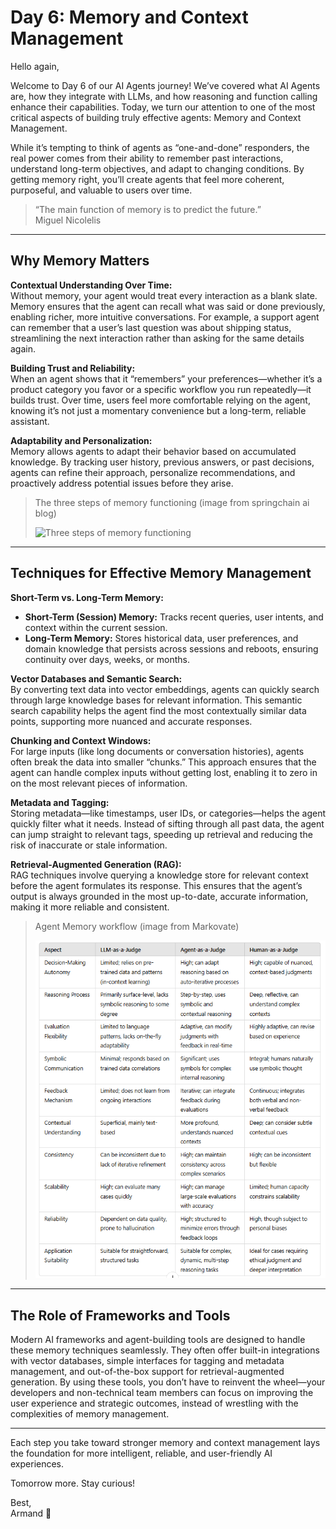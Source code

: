 # Day 6: Memory and Context Management

Hello again,

Welcome to Day 6 of our AI Agents journey! We’ve covered what AI Agents are, how they integrate with LLMs, and how reasoning and function calling enhance their capabilities. Today, we turn our attention to one of the most critical aspects of building truly effective agents: Memory and Context Management.

While it’s tempting to think of agents as “one-and-done” responders, the real power comes from their ability to remember past interactions, understand long-term objectives, and adapt to changing conditions. By getting memory right, you’ll create agents that feel more coherent, purposeful, and valuable to users over time.

> “The main function of memory is to predict the future.”  
> Miguel Nicolelis

---

## Why Memory Matters

**Contextual Understanding Over Time:**  
Without memory, your agent would treat every interaction as a blank slate. Memory ensures that the agent can recall what was said or done previously, enabling richer, more intuitive conversations. For example, a support agent can remember that a user’s last question was about shipping status, streamlining the next interaction rather than asking for the same details again.

**Building Trust and Reliability:**  
When an agent shows that it “remembers” your preferences—whether it’s a product category you favor or a specific workflow you run repeatedly—it builds trust. Over time, users feel more comfortable relying on the agent, knowing it’s not just a momentary convenience but a long-term, reliable assistant.

**Adaptability and Personalization:**  
Memory allows agents to adapt their behavior based on accumulated knowledge. By tracking user history, previous answers, or past decisions, agents can refine their approach, personalize recommendations, and proactively address potential issues before they arise.

> The three steps of memory functioning (image from springchain ai blog)
>
> ![Three steps of memory functioning](../images/image14.png)

---

## Techniques for Effective Memory Management

**Short-Term vs. Long-Term Memory:**

- **Short-Term (Session) Memory:** Tracks recent queries, user intents, and context within the current session.
- **Long-Term Memory:** Stores historical data, user preferences, and domain knowledge that persists across sessions and reboots, ensuring continuity over days, weeks, or months.

**Vector Databases and Semantic Search:**  
By converting text data into vector embeddings, agents can quickly search through large knowledge bases for relevant information. This semantic search capability helps the agent find the most contextually similar data points, supporting more nuanced and accurate responses.

**Chunking and Context Windows:**  
For large inputs (like long documents or conversation histories), agents often break the data into smaller “chunks.” This approach ensures that the agent can handle complex inputs without getting lost, enabling it to zero in on the most relevant pieces of information.

**Metadata and Tagging:**  
Storing metadata—like timestamps, user IDs, or categories—helps the agent quickly filter what it needs. Instead of sifting through all past data, the agent can jump straight to relevant tags, speeding up retrieval and reducing the risk of inaccurate or stale information.

**Retrieval-Augmented Generation (RAG):**  
RAG techniques involve querying a knowledge store for relevant context before the agent formulates its response. This ensures that the agent’s output is always grounded in the most up-to-date, accurate information, making it more reliable and consistent.

> Agent Memory workflow (image from Markovate)
>
> ![Agent Memory workflow](../images/image15.png)

---

## The Role of Frameworks and Tools

Modern AI frameworks and agent-building tools are designed to handle these memory techniques seamlessly. They often offer built-in integrations with vector databases, simple interfaces for tagging and metadata management, and out-of-the-box support for retrieval-augmented generation. By using these tools, you don’t have to reinvent the wheel—your developers and non-technical team members can focus on improving the user experience and strategic outcomes, instead of wrestling with the complexities of memory management.

---

Each step you take toward stronger memory and context management lays the foundation for more intelligent, reliable, and user-friendly AI experiences.

Tomorrow more. Stay curious!

Best,  
Armand 🫡
